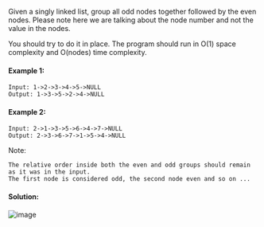 Given a singly linked list, group all odd nodes together followed by the even nodes. Please note here we are talking about the node number and not the value in the nodes.

You should try to do it in place. The program should run in O(1) space complexity and O(nodes) time complexity.

#### Example 1:
```
Input: 1->2->3->4->5->NULL
Output: 1->3->5->2->4->NULL
```

#### Example 2:
```
Input: 2->1->3->5->6->4->7->NULL
Output: 2->3->6->7->1->5->4->NULL
```

Note:
```
The relative order inside both the even and odd groups should remain as it was in the input.
The first node is considered odd, the second node even and so on ...
```

#### Solution:
![image](https://leetcode.com/problems/odd-even-linked-list/Figures/328_Odd_Even.svg)
